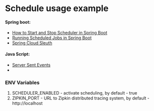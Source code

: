 # Schedule usage example

#### Spring boot:

* [How to Start and Stop Scheduler in Spring Boot](https://www.yawintutor.com/how-to-start-and-stop-scheduler-in-spring-boot/)
* [Running Scheduled Jobs in Spring Boot](https://reflectoring.io/spring-scheduler/)
* [Spring Cloud Sleuth ](https://medium.com/@kirill.sereda/spring-cloud-sleuth-zipkin-%D0%BF%D0%BE-%D1%80%D1%83%D1%81%D1%81%D0%BA%D0%B8-9f8504581dae)

#### Java Script:

* [Server Sent Events](https://learn.javascript.ru/server-sent-events)
* 


### ENV Variables

1. SCHEDULER_ENABLED - activate scheduling, by default - true
2. ZIPKIN_PORT - URL to Zipkin distributed tracing system, by default - http://localhost